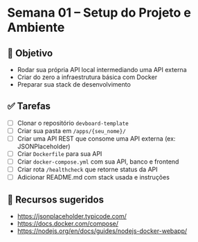# Semana 01 – Setup do Projeto e Ambiente

## 🎯 Objetivo
- Rodar sua própria API local intermediando uma API externa
- Criar do zero a infraestrutura básica com Docker
- Preparar sua stack de desenvolvimento

## ✅ Tarefas

- [ ] Clonar o repositório `devboard-template`
- [ ] Criar sua pasta em `/apps/{seu_nome}/`
- [ ] Criar uma API REST que consome uma API externa (ex: JSONPlaceholder)
- [ ] Criar `Dockerfile` para sua API
- [ ] Criar `docker-compose.yml` com sua API, banco e frontend
- [ ] Criar rota `/healthcheck` que retorne status da API
- [ ] Adicionar README.md com stack usada e instruções

## 🔧 Recursos sugeridos
- https://jsonplaceholder.typicode.com/
- https://docs.docker.com/compose/
- https://nodejs.org/en/docs/guides/nodejs-docker-webapp/